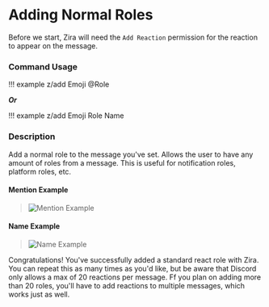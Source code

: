 # Adding Normal Roles

Before we start, Zira will need the `Add Reaction` permission for the reaction to appear on the message.

### Command Usage
!!! example
    z/add Emoji @Role

***Or*** 

!!! example
    z/add Emoji Role Name

### Description

Add a normal role to the message you've set. Allows the user to have any amount of roles from a message. This is useful for notification roles, platform roles, etc.

#### Mention Example
>![Mention Example](http://i.imjake.me/files/aaf3r.png)

#### Name Example
>![Name Example](http://i.imjake.me/files/qprsg.png)

Congratulations! You've successfully added a standard react role with Zira. You can repeat this as many times as you'd like, but be aware that Discord only allows a max of 20 reactions per message. Ff you plan on adding more than 20 roles, you'll have to add reactions to multiple messages, which works just as well.
